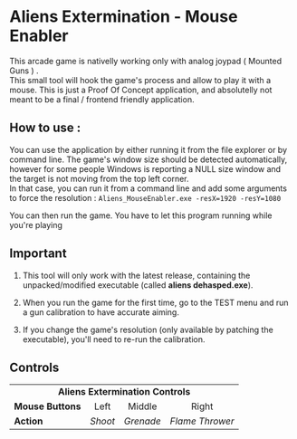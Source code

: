 # Aliens Extermination - Mouse Enabler

This arcade game is nativelly working only with analog joypad ( Mounted Guns )  .  
This small tool will hook the game's process and allow to play it with a mouse. 
This is just a Proof Of Concept application, and absolutelly not meant to be a final / frontend friendly application.  

## How to use :

You can use the application by either running it from the file explorer or by command line. 
The game's window size should be detected automatically, however for some people Windows is reporting a NULL size window and the target is not moving from the top left corner.    
In that case, you can run it from a command line and add some arguments to force the resolution :
`Aliens_MouseEnabler.exe -resX=1920 -resY=1080`

You can then run the game. You have to let this program running while you're playing

## Important

1) This tool will only work with the latest release, containing the unpacked/modified executable (called **aliens dehasped.exe**).

2) When you run the game for the first time, go to the TEST menu and run a gun calibration to have accurate aiming.

3) If you change the game's resolution (only available by patching the executable), you'll need to re-run the calibration.

## Controls

<table>
  <tr>
    <td colspan="4" align="center"><b>Aliens Extermination Controls</b>
  </tr>  
  <tr>
    <td><b>Mouse Buttons</b></td>
    <td align="center">Left</td>
    <td align="center">Middle</td>
    <td align="center">Right</td>
  </tr>  
<tr>
     <td><b>Action</b></td>
    <td align="center"><i>Shoot</i></td>
    <td align="center"><i>Grenade</i></td>
    <td align="center"><i>Flame Thrower</i></td>
  </tr>  
</table>